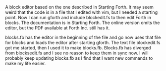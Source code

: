 A block editor based on the one described in Starting Forth. It may seem weird that the code is in a file that I edited with vim, but I needed a starting point. Now I can run gforth and include blockedit.fs to then edit Forth in blocks. The documentation is in Starting Forth. The online version omits the editor, but the PDF available at Forth Inc. still has it.

blocks.fb has the editor in the beginning of the file and go now uses that file for blocks and loads the editor after starting gforth. The text file blockedit.fs got me started, then I used it to make blocks.fb. Blocks.fb has diverged from blocksedit.fs and I see no reason to keep them in sync now. I will probably keep updating blocks.fb as I find that I want new commands to make my life easier.
